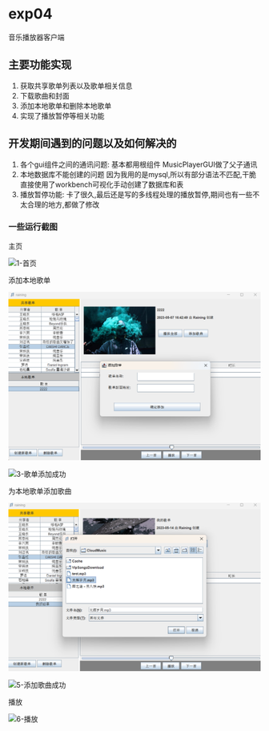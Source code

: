 # exp04

音乐播放器客户端

## 主要功能实现

1. 获取共享歌单列表以及歌单相关信息
2. 下载歌曲和封面
3. 添加本地歌单和删除本地歌单
4. 实现了播放暂停等相关功能


## 开发期间遇到的问题以及如何解决的

1. 各个gui组件之间的通讯问题:
	基本都用根组件 MusicPlayerGUI做了父子通讯
2. 本地数据库不能创建的问题
	因为我用的是mysql,所以有部分语法不匹配,干脆直接使用了workbench可视化手动创建了数据库和表
3. 播放暂停功能:
	卡了很久,最后还是写的多线程处理的播放暂停,期间也有一些不太合理的地方,都做了修改

### 一些运行截图

主页

![1-首页](http://119.167.221.16:60000/210200071271/exp04/-/blob/main/assets/1-首页.png)

添加本地歌单

![2-创建本地歌单](.\assets\2-创建本地歌单.png)

![3-歌单添加成功](http://119.167.221.16:60000/210200071271/exp04/-/blob/main/assets/3-歌单添加成功.png)

为本地歌单添加歌曲

![4-向歌单中添加歌曲](.\assets\4-向歌单中添加歌曲.png)

![5-添加歌曲成功](http://119.167.221.16:60000/210200071271/exp04/-/blob/main/assets/5-添加歌曲成功.png)

播放

![6-播放](http://119.167.221.16:60000/210200071271/exp04/-/blob/main/assets/6-播放.png)